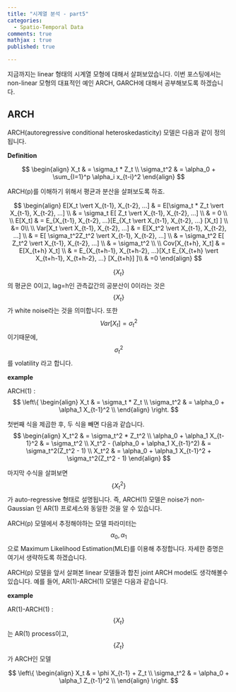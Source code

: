 ```yaml
---
title: "시계열 분석 - part5"
categories: 
  - Spatio-Temporal Data
comments: true
mathjax : true
published: true

---
```


지금까지는 linear 형태의 시계열 모형에 대해서 살펴보았습니다. 이번 포스팅에서는 non-linear 모형의 대표적인 예인 ARCH, GARCH에 대해서 공부해보도록 하겠습니다. 

## ARCH

ARCH(autoregressive conditional heteroskedasticity) 모델은 다음과 같이 정의됩니다. 

<b>Definition</b>

$$
\begin{align}
X_t & = \sigma_t * Z_t \\
\sigma_t^2 & = \alpha_0 + \sum_{I=1}^p \alpha_i x_{t-i}^2
\end{align}
$$

ARCH(p)를 이해하기 위해서 평균과 분산을 살펴보도록 하죠.

$$
\begin{align}
E[X_t \vert  X_{t-1}, X_{t-2}, …] & = E[\sigma_t * Z_t \vert  X_{t-1}, X_{t-2}, …] \\
& = \sigma_t E[ Z_t \vert  X_{t-1}, X_{t-2}, …]  \\
& = 0 \\ 
\\
E[X_t] & = E_{X_{t-1}, X_{t-2}, …}[E_{X_t \vert  X_{t-1}, X_{t-2}, …} [X_t] ] \\
&= 0\\
\\
Var[X_t \vert  X_{t-1}, X_{t-2}, …] & = E[X_t^2 \vert  X_{t-1}, X_{t-2}, …] \\
& = E[ \sigma_t^2Z_t^2 \vert  X_{t-1}, X_{t-2}, …] \\ 
& = \sigma_t^2 E[ Z_t^2 \vert  X_{t-1}, X_{t-2}, …] \\
& = \sigma_t^2 \\ 
\\
Cov[X_{t+h}, X_t] & = E[X_{t+h} X_t] \\
& = E_{X_{t+h-1}, X_{t+h-2}, …}[X_t E_{X_{t+h} \vert  X_{t+h-1}, X_{t+h-2}, …} [X_{t+h}] ]\\
& =0
\end{align}
$$

$$\{X_t\}$$의 평균은 0이고, lag=h인 관측값간의 공분산이 0이라는 것은 $$\{X_t\}$$가 white noise라는 것을 의미합니다. 또한 $$Var[X_t]=\sigma_t^2$$이기때문에, $$\sigma_t^2$$를 volatility 라고 합니다. 

<b>example</b>

ARCH(1) : 
$$
\left\{
\begin{align}
X_t & = \sigma_t * Z_t \\
\sigma_t^2 & = \alpha_0 + \alpha_1 X_{t-1}^2 \\
\end{align}
\right.
$$


첫번째 식을 제곱한 후, 두 식을 빼면 다음과 같습니다. 
$$
\begin{align}
X_t^2 & = \sigma_t^2 * Z_t^2 \\
\alpha_0 + \alpha_1 X_{t-1}^2  & = \sigma_t^2 \\
X_t^2 - (\alpha_0 + \alpha_1 X_{t-1}^2) & = \sigma_t^2(Z_t^2 - 1) \\
X_t^2 & = \alpha_0 + \alpha_1 X_{t-1}^2 + \sigma_t^2(Z_t^2 - 1)
\end{align}
$$

마지막 수식을 살펴보면 $$\{X_t^2\}$$ 가 auto-regressive 형태로 설명됩니다. 즉, ARCH(1) 모델은 noise가 non-Gaussian 인 AR(1) 프로세스와 동일한 것을 알 수 있습니다. 

ARCH(p) 모델에서 추정해야하는 모델 파라미터는 $$\alpha_0, \alpha_1$$으로 Maximum Likelihood Estimation(MLE)를 이용해 추정합니다. 자세한 증명은 여기서 생략하도록 하겠습니다. 

ARCH(p) 모델을 앞서 살펴본 linear 모델들과 합친 joint ARCH model도 생각해볼수 있습니다. 예를 들어, AR(1)-ARCH(1) 모델은 다음과 같습니다. 

<b>example</b>

AR(1)-ARCH(1) : $$\{X_t\}$$는 AR(1) process이고, $$\{Z_t\}$$가 ARCH인 모델

$$
\left\{
\begin{align}
X_t & = \phi X_{t-1} + Z_t \\
\sigma_t^2 & = \alpha_0 + \alpha_1 Z_{t-1}^2 \\
\end{align}
\right.
$$
